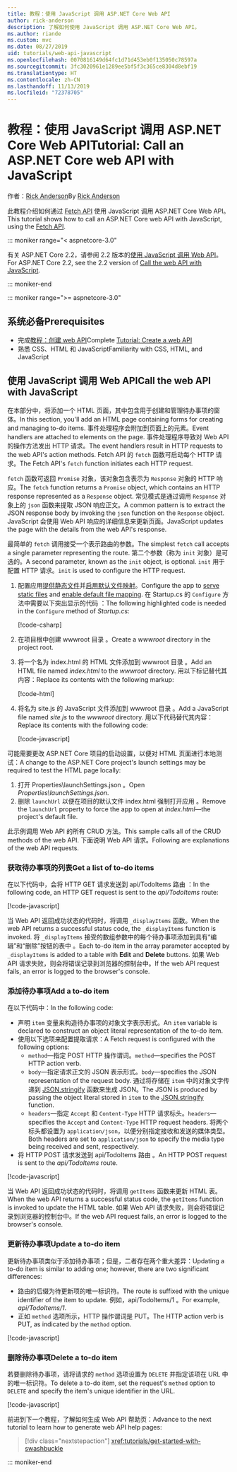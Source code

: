 ```yaml
---
title: 教程：使用 JavaScript 调用 ASP.NET Core Web API
author: rick-anderson
description: 了解如何使用 JavaScript 调用 ASP.NET Core Web API。
ms.author: riande
ms.custom: mvc
ms.date: 08/27/2019
uid: tutorials/web-api-javascript
ms.openlocfilehash: 0070816149d64fc1d71d453eb0f135050c78597a
ms.sourcegitcommit: 3fc3020961e1289ee5bf5f3c365ce8304d8ebf19
ms.translationtype: HT
ms.contentlocale: zh-CN
ms.lasthandoff: 11/13/2019
ms.locfileid: "72378705"
---
```

# <a name="tutorial-call-an-aspnet-core-web-api-with-javascript"></a><span data-ttu-id="f3f9d-103">教程：使用 JavaScript 调用 ASP.NET Core Web API</span><span class="sxs-lookup"><span data-stu-id="f3f9d-103">Tutorial: Call an ASP.NET Core web API with JavaScript</span></span>

<span data-ttu-id="f3f9d-104">作者：[Rick Anderson](https://twitter.com/RickAndMSFT)</span><span class="sxs-lookup"><span data-stu-id="f3f9d-104">By [Rick Anderson](https://twitter.com/RickAndMSFT)</span></span>

<span data-ttu-id="f3f9d-105">此教程介绍如何通过 [Fetch API](https://developer.mozilla.org/docs/Web/API/Fetch_API) 使用 JavaScript 调用 ASP.NET Core Web API。</span><span class="sxs-lookup"><span data-stu-id="f3f9d-105">This tutorial shows how to call an ASP.NET Core web API with JavaScript, using the [Fetch API](https://developer.mozilla.org/docs/Web/API/Fetch_API).</span></span>

::: moniker range="< aspnetcore-3.0"

<span data-ttu-id="f3f9d-106">有关 ASP.NET Core 2.2，请参阅 2.2 版本的[使用 JavaScript 调用 Web API](xref:tutorials/first-web-api#call-the-web-api-with-javascript)。</span><span class="sxs-lookup"><span data-stu-id="f3f9d-106">For ASP.NET Core 2.2, see the 2.2 version of [Call the web API with JavaScript](xref:tutorials/first-web-api#call-the-web-api-with-javascript).</span></span>

::: moniker-end

::: moniker range=">= aspnetcore-3.0"

## <a name="prerequisites"></a><span data-ttu-id="f3f9d-107">系统必备</span><span class="sxs-lookup"><span data-stu-id="f3f9d-107">Prerequisites</span></span>

* <span data-ttu-id="f3f9d-108">完成[教程：创建 web API](xref:tutorials/first-web-api)</span><span class="sxs-lookup"><span data-stu-id="f3f9d-108">Complete [Tutorial: Create a web API](xref:tutorials/first-web-api)</span></span>
* <span data-ttu-id="f3f9d-109">熟悉 CSS、HTML 和 JavaScript</span><span class="sxs-lookup"><span data-stu-id="f3f9d-109">Familiarity with CSS, HTML, and JavaScript</span></span>

## <a name="call-the-web-api-with-javascript"></a><span data-ttu-id="f3f9d-110">使用 JavaScript 调用 Web API</span><span class="sxs-lookup"><span data-stu-id="f3f9d-110">Call the web API with JavaScript</span></span>

<span data-ttu-id="f3f9d-111">在本部分中，将添加一个 HTML 页面，其中包含用于创建和管理待办事项的窗体。</span><span class="sxs-lookup"><span data-stu-id="f3f9d-111">In this section, you'll add an HTML page containing forms for creating and managing to-do items.</span></span> <span data-ttu-id="f3f9d-112">事件处理程序会附加到页面上的元素。</span><span class="sxs-lookup"><span data-stu-id="f3f9d-112">Event handlers are attached to elements on the page.</span></span> <span data-ttu-id="f3f9d-113">事件处理程序导致对 Web API 的操作方法发出 HTTP 请求。</span><span class="sxs-lookup"><span data-stu-id="f3f9d-113">The event handlers result in HTTP requests to the web API's action methods.</span></span> <span data-ttu-id="f3f9d-114">Fetch API 的 `fetch` 函数可启动每个 HTTP 请求。</span><span class="sxs-lookup"><span data-stu-id="f3f9d-114">The Fetch API's `fetch` function initiates each HTTP request.</span></span>

<span data-ttu-id="f3f9d-115">`fetch` 函数可返回 `Promise` 对象，该对象包含表示为 `Response` 对象的 HTTP 响应。</span><span class="sxs-lookup"><span data-stu-id="f3f9d-115">The `fetch` function returns a `Promise` object, which contains an HTTP response represented as a `Response` object.</span></span> <span data-ttu-id="f3f9d-116">常见模式是通过调用 `Response` 对象上的 `json` 函数来提取 JSON 响应正文。</span><span class="sxs-lookup"><span data-stu-id="f3f9d-116">A common pattern is to extract the JSON response body by invoking the `json` function on the `Response` object.</span></span> <span data-ttu-id="f3f9d-117">JavaScript 会使用 Web API 响应的详细信息来更新页面。</span><span class="sxs-lookup"><span data-stu-id="f3f9d-117">JavaScript updates the page with the details from the web API's response.</span></span>

<span data-ttu-id="f3f9d-118">最简单的 `fetch` 调用接受一个表示路由的参数。</span><span class="sxs-lookup"><span data-stu-id="f3f9d-118">The simplest `fetch` call accepts a single parameter representing the route.</span></span> <span data-ttu-id="f3f9d-119">第二个参数（称为 `init` 对象）是可选的。</span><span class="sxs-lookup"><span data-stu-id="f3f9d-119">A second parameter, known as the `init` object, is optional.</span></span> <span data-ttu-id="f3f9d-120">`init` 用于配置 HTTP 请求。</span><span class="sxs-lookup"><span data-stu-id="f3f9d-120">`init` is used to configure the HTTP request.</span></span>

1. <span data-ttu-id="f3f9d-121">配置应用[提供静态文件](/dotnet/api/microsoft.aspnetcore.builder.staticfileextensions.usestaticfiles#Microsoft_AspNetCore_Builder_StaticFileExtensions_UseStaticFiles_Microsoft_AspNetCore_Builder_IApplicationBuilder_)并[启用默认文件映射](/dotnet/api/microsoft.aspnetcore.builder.defaultfilesextensions.usedefaultfiles#Microsoft_AspNetCore_Builder_DefaultFilesExtensions_UseDefaultFiles_Microsoft_AspNetCore_Builder_IApplicationBuilder_)。</span><span class="sxs-lookup"><span data-stu-id="f3f9d-121">Configure the app to [serve static files](/dotnet/api/microsoft.aspnetcore.builder.staticfileextensions.usestaticfiles#Microsoft_AspNetCore_Builder_StaticFileExtensions_UseStaticFiles_Microsoft_AspNetCore_Builder_IApplicationBuilder_) and [enable default file mapping](/dotnet/api/microsoft.aspnetcore.builder.defaultfilesextensions.usedefaultfiles#Microsoft_AspNetCore_Builder_DefaultFilesExtensions_UseDefaultFiles_Microsoft_AspNetCore_Builder_IApplicationBuilder_).</span></span> <span data-ttu-id="f3f9d-122">在 Startup.cs 的 `Configure` 方法中需要以下突出显示的代码  ：</span><span class="sxs-lookup"><span data-stu-id="f3f9d-122">The following highlighted code is needed in the `Configure` method of *Startup.cs*:</span></span>

    [!code-csharp[](first-web-api/samples/3.0/TodoApi/StartupJavaScript.cs?highlight=8-9&name=snippet_configure)]

1. <span data-ttu-id="f3f9d-123">在项目根中创建 wwwroot 目录  。</span><span class="sxs-lookup"><span data-stu-id="f3f9d-123">Create a *wwwroot* directory in the project root.</span></span>

1. <span data-ttu-id="f3f9d-124">将一个名为 index.html 的 HTML 文件添加到 wwwroot 目录   。</span><span class="sxs-lookup"><span data-stu-id="f3f9d-124">Add an HTML file named *index.html* to the *wwwroot* directory.</span></span> <span data-ttu-id="f3f9d-125">用以下标记替代其内容：</span><span class="sxs-lookup"><span data-stu-id="f3f9d-125">Replace its contents with the following markup:</span></span>

    [!code-html[](first-web-api/samples/3.0/TodoApi/wwwroot/index.html)]

1. <span data-ttu-id="f3f9d-126">将名为 site.js 的 JavaScript 文件添加到 wwwroot 目录   。</span><span class="sxs-lookup"><span data-stu-id="f3f9d-126">Add a JavaScript file named *site.js* to the *wwwroot* directory.</span></span> <span data-ttu-id="f3f9d-127">用以下代码替代其内容：</span><span class="sxs-lookup"><span data-stu-id="f3f9d-127">Replace its contents with the following code:</span></span>

    [!code-javascript[](first-web-api/samples/3.0/TodoApi/wwwroot/js/site.js?name=snippet_SiteJs)]

<span data-ttu-id="f3f9d-128">可能需要更改 ASP.NET Core 项目的启动设置，以便对 HTML 页面进行本地测试：</span><span class="sxs-lookup"><span data-stu-id="f3f9d-128">A change to the ASP.NET Core project's launch settings may be required to test the HTML page locally:</span></span>

1. <span data-ttu-id="f3f9d-129">打开 Properties\launchSettings.json  。</span><span class="sxs-lookup"><span data-stu-id="f3f9d-129">Open *Properties\launchSettings.json*.</span></span>
1. <span data-ttu-id="f3f9d-130">删除 `launchUrl` 以便在项目的默认文件 index.html 强制打开应用  。</span><span class="sxs-lookup"><span data-stu-id="f3f9d-130">Remove the `launchUrl` property to force the app to open at *index.html*&mdash;the project's default file.</span></span>

<span data-ttu-id="f3f9d-131">此示例调用 Web API 的所有 CRUD 方法。</span><span class="sxs-lookup"><span data-stu-id="f3f9d-131">This sample calls all of the CRUD methods of the web API.</span></span> <span data-ttu-id="f3f9d-132">下面说明 Web API 请求。</span><span class="sxs-lookup"><span data-stu-id="f3f9d-132">Following are explanations of the web API requests.</span></span>

### <a name="get-a-list-of-to-do-items"></a><span data-ttu-id="f3f9d-133">获取待办事项的列表</span><span class="sxs-lookup"><span data-stu-id="f3f9d-133">Get a list of to-do items</span></span>

<span data-ttu-id="f3f9d-134">在以下代码中，会将 HTTP GET 请求发送到 api/TodoItems 路由  ：</span><span class="sxs-lookup"><span data-stu-id="f3f9d-134">In the following code, an HTTP GET request is sent to the *api/TodoItems* route:</span></span>

[!code-javascript[](first-web-api/samples/3.0/TodoApi/wwwroot/js/site.js?name=snippet_GetItems)]

<span data-ttu-id="f3f9d-135">当 Web API 返回成功状态的代码时，将调用 `_displayItems` 函数。</span><span class="sxs-lookup"><span data-stu-id="f3f9d-135">When the web API returns a successful status code, the `_displayItems` function is invoked.</span></span> <span data-ttu-id="f3f9d-136">将 `_displayItems` 接受的数组参数中的每个待办事项添加到具有“编辑”和“删除”按钮的表中   。</span><span class="sxs-lookup"><span data-stu-id="f3f9d-136">Each to-do item in the array parameter accepted by `_displayItems` is added to a table with **Edit** and **Delete** buttons.</span></span> <span data-ttu-id="f3f9d-137">如果 Web API 请求失败，则会将错误记录到浏览器的控制台中。</span><span class="sxs-lookup"><span data-stu-id="f3f9d-137">If the web API request fails, an error is logged to the browser's console.</span></span>

### <a name="add-a-to-do-item"></a><span data-ttu-id="f3f9d-138">添加待办事项</span><span class="sxs-lookup"><span data-stu-id="f3f9d-138">Add a to-do item</span></span>

<span data-ttu-id="f3f9d-139">在以下代码中：</span><span class="sxs-lookup"><span data-stu-id="f3f9d-139">In the following code:</span></span>

* <span data-ttu-id="f3f9d-140">声明 `item` 变量来构造待办事项的对象文字表示形式。</span><span class="sxs-lookup"><span data-stu-id="f3f9d-140">An `item` variable is declared to construct an object literal representation of the to-do item.</span></span>
* <span data-ttu-id="f3f9d-141">使用以下选项来配置提取请求：</span><span class="sxs-lookup"><span data-stu-id="f3f9d-141">A Fetch request is configured with the following options:</span></span>
    * <span data-ttu-id="f3f9d-142">`method`&mdash;指定 POST HTTP 操作谓词。</span><span class="sxs-lookup"><span data-stu-id="f3f9d-142">`method`&mdash;specifies the POST HTTP action verb.</span></span>
    * <span data-ttu-id="f3f9d-143">`body`&mdash;指定请求正文的 JSON 表示形式。</span><span class="sxs-lookup"><span data-stu-id="f3f9d-143">`body`&mdash;specifies the JSON representation of the request body.</span></span> <span data-ttu-id="f3f9d-144">通过将存储在 `item` 中的对象文字传递到 [JSON.stringify](https://developer.mozilla.org/docs/Web/JavaScript/Reference/Global_Objects/JSON/stringify) 函数来生成 JSON。</span><span class="sxs-lookup"><span data-stu-id="f3f9d-144">The JSON is produced by passing the object literal stored in `item` to the [JSON.stringify](https://developer.mozilla.org/docs/Web/JavaScript/Reference/Global_Objects/JSON/stringify) function.</span></span>
    * <span data-ttu-id="f3f9d-145">`headers`&mdash;指定 `Accept` 和 `Content-Type` HTTP 请求标头。</span><span class="sxs-lookup"><span data-stu-id="f3f9d-145">`headers`&mdash;specifies the `Accept` and `Content-Type` HTTP request headers.</span></span> <span data-ttu-id="f3f9d-146">将两个标头都设置为 `application/json`，以便分别指定接收和发送的媒体类型。</span><span class="sxs-lookup"><span data-stu-id="f3f9d-146">Both headers are set to `application/json` to specify the media type being received and sent, respectively.</span></span>
* <span data-ttu-id="f3f9d-147">将 HTTP POST 请求发送到 api/TodoItems 路由  。</span><span class="sxs-lookup"><span data-stu-id="f3f9d-147">An HTTP POST request is sent to the *api/TodoItems* route.</span></span>

[!code-javascript[](first-web-api/samples/3.0/TodoApi/wwwroot/js/site.js?name=snippet_AddItem)]

<span data-ttu-id="f3f9d-148">当 Web API 返回成功状态的代码时，将调用 `getItems` 函数来更新 HTML 表。</span><span class="sxs-lookup"><span data-stu-id="f3f9d-148">When the web API returns a successful status code, the `getItems` function is invoked to update the HTML table.</span></span> <span data-ttu-id="f3f9d-149">如果 Web API 请求失败，则会将错误记录到浏览器的控制台中。</span><span class="sxs-lookup"><span data-stu-id="f3f9d-149">If the web API request fails, an error is logged to the browser's console.</span></span>

### <a name="update-a-to-do-item"></a><span data-ttu-id="f3f9d-150">更新待办事项</span><span class="sxs-lookup"><span data-stu-id="f3f9d-150">Update a to-do item</span></span>

<span data-ttu-id="f3f9d-151">更新待办事项类似于添加待办事项；但是，二者存在两个重大差异：</span><span class="sxs-lookup"><span data-stu-id="f3f9d-151">Updating a to-do item is similar to adding one; however, there are two significant differences:</span></span>

* <span data-ttu-id="f3f9d-152">路由的后缀为待更新项的唯一标识符。</span><span class="sxs-lookup"><span data-stu-id="f3f9d-152">The route is suffixed with the unique identifier of the item to update.</span></span> <span data-ttu-id="f3f9d-153">例如，api/TodoItems/1  。</span><span class="sxs-lookup"><span data-stu-id="f3f9d-153">For example, *api/TodoItems/1*.</span></span>
* <span data-ttu-id="f3f9d-154">正如 `method` 选项所示，HTTP 操作谓词是 PUT。</span><span class="sxs-lookup"><span data-stu-id="f3f9d-154">The HTTP action verb is PUT, as indicated by the `method` option.</span></span>

[!code-javascript[](first-web-api/samples/3.0/TodoApi/wwwroot/js/site.js?name=snippet_UpdateItem)]

### <a name="delete-a-to-do-item"></a><span data-ttu-id="f3f9d-155">删除待办事项</span><span class="sxs-lookup"><span data-stu-id="f3f9d-155">Delete a to-do item</span></span>

<span data-ttu-id="f3f9d-156">若要删除待办事项，请将请求的 `method` 选项设置为 `DELETE` 并指定该项在 URL 中的唯一标识符。</span><span class="sxs-lookup"><span data-stu-id="f3f9d-156">To delete a to-do item, set the request's `method` option to `DELETE` and specify the item's unique identifier in the URL.</span></span>

[!code-javascript[](first-web-api/samples/3.0/TodoApi/wwwroot/js/site.js?name=snippet_DeleteItem)]

<span data-ttu-id="f3f9d-157">前进到下一个教程，了解如何生成 Web API 帮助页：</span><span class="sxs-lookup"><span data-stu-id="f3f9d-157">Advance to the next tutorial to learn how to generate web API help pages:</span></span>

> [!div class="nextstepaction"]
> <xref:tutorials/get-started-with-swashbuckle>

::: moniker-end
